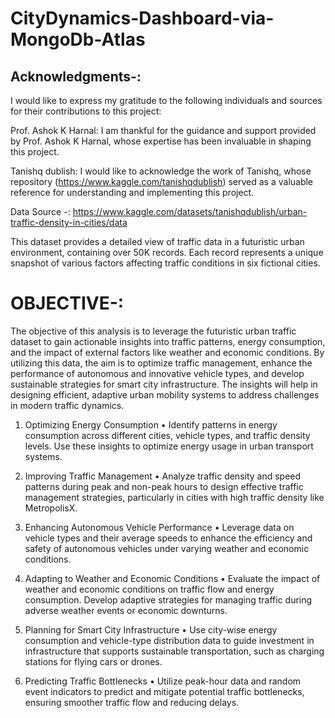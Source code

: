# CityDynamics-Dashboard-via-MongoDb-Atlas

## Acknowledgments-:

I would like to express my gratitude to the following individuals and sources for their contributions to this project:

Prof. Ashok K Harnal: I am thankful for the guidance and support provided by Prof. Ashok K Harnal, whose expertise has been invaluable in shaping this project.

Tanishq dublish: I would like to acknowledge the work of Tanishq, whose repository (https://www.kaggle.com/tanishqdublish) served as a valuable reference for understanding and implementing this project.

Data Source -: https://www.kaggle.com/datasets/tanishqdublish/urban-traffic-density-in-cities/data

This dataset provides a detailed view of traffic data in a futuristic urban environment, containing over 50K records. Each record represents a unique snapshot of various factors affecting traffic conditions in six fictional cities.

# OBJECTIVE-:

The objective of this analysis is to leverage the futuristic urban traffic dataset to gain actionable insights into traffic patterns, energy consumption, and the impact of external factors like weather and economic conditions. By utilizing this data, the aim is to optimize traffic management, enhance the performance of autonomous and innovative vehicle types, and develop sustainable strategies for smart city infrastructure. The insights will help in designing efficient, adaptive urban mobility systems to address challenges in modern traffic dynamics.

1. Optimizing Energy Consumption
•	Identify patterns in energy consumption across different cities, vehicle types, and traffic density levels. Use these insights to optimize energy usage in urban transport systems.

2. Improving Traffic Management
•	Analyze traffic density and speed patterns during peak and non-peak hours to design effective traffic management strategies, particularly in cities with high traffic density like MetropolisX.

3. Enhancing Autonomous Vehicle Performance
•	Leverage data on vehicle types and their average speeds to enhance the efficiency and safety of autonomous vehicles under varying weather and economic conditions.

4. Adapting to Weather and Economic Conditions
•	Evaluate the impact of weather and economic conditions on traffic flow and energy consumption. Develop adaptive strategies for managing traffic during adverse weather events or economic downturns.

5. Planning for Smart City Infrastructure
•	Use city-wise energy consumption and vehicle-type distribution data to guide investment in infrastructure that supports sustainable transportation, such as charging stations for flying cars or drones.

6. Predicting Traffic Bottlenecks
•	Utilize peak-hour data and random event indicators to predict and mitigate potential traffic bottlenecks, ensuring smoother traffic flow and reducing delays.
